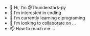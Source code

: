 - 👋 Hi, I’m @Thunderstark-py
- 👀 I’m interested in coding
- 🌱 I’m currently learning c programing
- 💞️ I’m looking to collaborate on ...
- 📫 How to reach me ...

<!---
Thunderstark-py/Thunderstark-py is a ✨ special ✨ repository because its `README.md` (this file) appears on your GitHub profile.
You can click the Preview link to take a look at your changes.
--->
